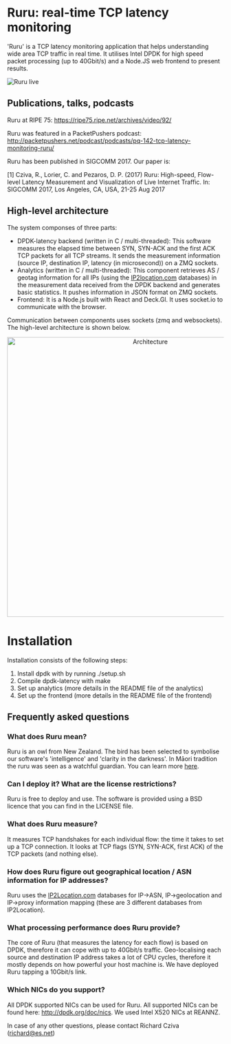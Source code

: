 # Ruru: real-time TCP latency monitoring
'Ruru' is a TCP latency monitoring application that helps understanding wide area TCP traffic in real time. 
It utilises Intel DPDK for high speed packet processing (up to 40Gbit/s) and a Node.JS web frontend to present results.

![Ruru live](/animation-zoom.gif)

## Publications, talks, podcasts

Ruru at RIPE 75: https://ripe75.ripe.net/archives/video/92/

Ruru was featured in a PacketPushers podcast: 
http://packetpushers.net/podcast/podcasts/pq-142-tcp-latency-monitoring-ruru/

Ruru has been published in SIGCOMM 2017. Our paper is:

[1] Cziva, R., Lorier, C. and Pezaros, D. P. (2017) Ruru: High-speed, Flow-level Latency Measurement and Visualization of Live Internet Traffic. In: SIGCOMM 2017, Los Angeles, CA, USA, 21-25 Aug 2017

## High-level architecture

The system componses of three parts:
- DPDK-latency backend (written in C / multi-threaded): This software measures the elapsed time between SYN, SYN-ACK and the first ACK TCP packets for all TCP streams. It sends the measurement information (source IP, destination IP, latency (in microsecond)) on a ZMQ sockets.
- Analytics (written in C / multi-threaded): This component retrieves AS / geotag information for all IPs (using the <a href="http://lite.ip2location.com">IP2location.com</a> databases) in the measurement data received from the DPDK backend and generates basic statistics. It pushes information in JSON format on ZMQ sockets.
- Frontend: It is a Node.js built with React and Deck.Gl. It uses socket.io to communicate with the browser.

Communication between components uses sockets (zmq and websockets). The high-level architecture is shown below.

<p align="center">
<img alt="Architecture" width="650px" src="/architecture.png" />
</p>

# Installation

Installation consists of the following steps:

1. Install dpdk with by running ./setup.sh
2. Compile dpdk-latency with make
3. Set up analytics (more details in the README file of the analytics)
4. Set up the frontend (more details in the README file of the frontend)

## Frequently asked questions

### What does Ruru mean?

Ruru is an owl from New Zealand. The bird has been selected to symbolise our software's 'intelligence' and 'clarity in the darkness'. In Māori tradition the ruru was seen as a watchful guardian. You can learn more [here](http://www.doc.govt.nz/nature/native-animals/birds/birds-a-z/morepork-ruru/).

### Can I deploy it? What are the license restrictions?

Ruru is free to deploy and use. The software is provided using a BSD licence that you can find in the LICENSE file.

### What does Ruru measure?

It measures TCP handshakes for each individual flow: the time it takes to set up a TCP connection. It looks at TCP flags (SYN, SYN-ACK, first ACK) of the TCP packets (and nothing else).

### How does Ruru figure out geographical location / ASN information for IP addresses?

Ruru uses the <a href="http://lite.ip2location.com">IP2Location.com</a> databases for IP->ASN, IP->geolocation and IP->proxy information mapping (these are 3 different databases from IP2Location).

### What processing performance does Ruru provide?

The core of Ruru (that measures the latency for each flow) is based on DPDK, therefore it can cope with up to 40Gbit/s traffic. Geo-localising each source and destination IP address takes a lot of CPU cycles, therefore it mostly depends on how powerful your host machine is. We have deployed Ruru tapping a 10Gbit/s link.

### Which NICs do you support?

All DPDK supported NICs can be used for Ruru. All supported NICs can be found here: http://dpdk.org/doc/nics. We used Intel X520 NICs at REANNZ.

In case of any other questions, please contact Richard Cziva (richard@es.net)
